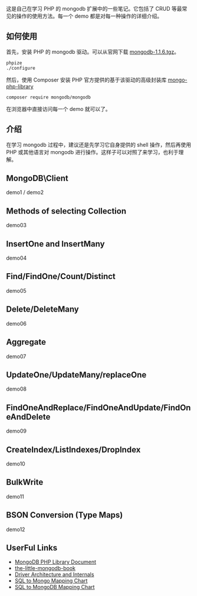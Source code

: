 
这是自己在学习 PHP 的 mongodb 扩展中的一些笔记。它包括了 CRUD 等最常见的操作的使用方法。每一个 demo 都是对每一种操作的详细介绍。

## 如何使用

首先，安装 PHP 的 mongodb 驱动。可以从官网下载 [mongodb-1.1.6.tgz](http://pecl.php.net/package/mongodb)。

    phpize
    ./configure

然后，使用 Composer 安装 PHP 官方提供的基于该驱动的高级封装库 [mongo-php-library](https://github.com/mongodb/mongo-php-library)

    composer require mongodb/mongodb

在浏览器中直接访问每一个 demo 就可以了。

## 介绍

在学习 mongodb 过程中，建议还是先学习它自身提供的 shell 操作，然后再使用 PHP 或其他语言对 mongodb 进行操作。这样子可以对照了来学习，也利于理解。

## MongoDB\Client

demo1 / demo2

## Methods of selecting Collection

demo03

## InsertOne and InsertMany

demo04

## Find/FindOne/Count/Distinct

demo05

## Delete/DeleteMany

demo06

## Aggregate

demo07

## UpdateOne/UpdateMany/replaceOne

demo08

## FindOneAndReplace/FindOneAndUpdate/FindOneAndDelete

demo09

## CreateIndex/ListIndexes/DropIndex

demo10

## BulkWrite

demo11

## BSON Conversion (Type Maps)

demo12

## UserFul Links

- [MongoDB PHP Library Document](http://mongodb.github.io/mongo-php-library/)
- [the-little-mongodb-book](https://github.com/ilivebox/the-little-mongodb-book)
- [Driver Architecture and Internals](http://au1.php.net/manual/zh/mongodb.overview.php)
- [SQL to Mongo Mapping Chart](http://php.net/manual/en/mongo.sqltomongo.php)
- [SQL to MongoDB Mapping Chart](https://docs.mongodb.com/manual/reference/sql-comparison/)